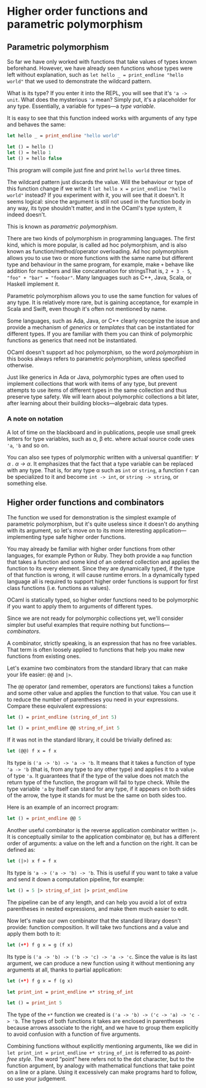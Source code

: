# Higher order functions and parametric polymorphism

## Parametric polymorphism

So far we have only worked with functions that take values of types known beforehand.
However, we have already seen functions whose types were left without explanation, such as
`let hello _ = print_endline "hello world"` that we used to demonstrate the wildcard pattern.

What is its type? If you enter it into the REPL, you will see that it's `'a -> unit`.
What does the mysterious `'a` mean? Simply put, it's a placeholder for any type.
Essentially, a variable for types—a _type variable_.

It is easy to see that this function indeed works with arguments of any type and
behaves the same:

```ocaml
let hello _ = print_endline "hello world"

let () = hello ()
let () = hello 1
let () = hello false
```

This program will compile just fine and print `hello world` three times.

The wildcard pattern just discards the value. Will the behaviour or type of this function
change if we write it `let hello x = print_endline "hello world"` instead? If you experiment
with it, you will see that it doesn't. It seems logical: since the argument is still not used
in the function body in any way, its type shouldn't matter, and in the OCaml's type system,
it indeed doesn't.

This is known as _parametric polymorphism_.

There are two kinds of polymorphism in programming languages. The first kind, which is more
popular, is called ad hoc polymorphism, and is also known as function/method/operator overloading.
Ad hoc polymorphism allows you to use two or more functions with the same name but different type and behaviour
in the same program, for example, make `+` behave like addition for numbers and like concatenation
for strings<span class="footnote">That is, `2 + 3 - 5`, `"foo" + "bar" = "foobar"`</span>.
Many languages such as C++, Java, Scala, or Haskell implement it.

Parametric polymorphism allows you to use the same function for values of any type. It is relatively
more rare, but is gaining acceptance, for example in Scala and Swift, even though it's often not
mentioned by name.

Some languages, such as Ada, Java, or C++ clearly recognize the issue and provide a mechanism of
_generics_ or _templates_ that can be instantiated for different types. If you are familiar with them
you can think of polymorphic functions as generics that need not be instantiated.

OCaml doesn't support ad hoc polymorphism, so the word _polymorphism_ in this books always
refers to parametric polymorphism, unless specified otherwise.

Just like generics in Ada or Java, polymorphic types are often used to implement collections
that work with items of any type, but prevent attempts to use items of different types in the same
collection and thus preserve type safety. We will learn about polymorphic collections a bit later,
after learning about their building blocks—algebraic data types.

### A note on notation

A lot of time on the blackboard and in publications, people use small greek letters for type variables, such as
&alpha;, &beta; etc. where actual source code uses `'a`, `'b` and so on.

You can also see types of polymorphic written with a universal quantifier: _&forall; &alpha; . &alpha; &rarr; &alpha;_.
It emphasizes that the fact that a type variable can be replaced with any type. That is, for any type &alpha; such as `int` or `string`,
a function `f` can be specialized to it and become `int -> int`, or `string -> string`, or something else.

## Higher order functions and combinators

The function we used for demonstration is the simplest example of parametric polymorphism,
but it's quite useless since it doesn't do anything with its argument, so let's move on to
its more interesting application—implementing type safe higher order functions.

You may already be familiar with higher order functions from other languages, for example
Python or Ruby. They both provide a `map` function that takes a function
and some kind of an ordered collection and applies the function to its every element. Since they are
dynamically typed, if the type of that function is wrong, it will cause runtime errors.
In a dynamically typed language all is required to support higher order functions is support
for first class functions (i.e. functions as values).

OCaml is statically typed, so higher order functions need to be polymorphic if you want
to apply them to arguments of different types.

Since we are not ready for polymorphic collections yet, we'll consider simpler but useful examples
that require nothing but functions— _combinators_.

A combinator, strictly speaking, is an expression that has no free variables. That term is often loosely applied to functions
that help you make new functions from existing ones.

Let's examine two combinators from the standard library that can make your life easier: `@@` and `|>`.

The `@@` operator (and remember, operators are functions) takes a function and some other value and applies the function to that value.
You can use it to reduce the number of parentheses you need in your expressions. Compare these equivalent expressions:

```ocaml
let () = print_endline (string_of_int 5)

let () = print_endline @@ string_of_int 5
```

If it was not in the standard library, it could be trivially defined as:

```ocaml
let (@@) f x = f x
```

Its type is `('a -> 'b) -> 'a -> 'b`. It means that it takes a function of type `'a -> 'b` (that is, from any type
to any other type) and applies it to a value of type `'a`. It guarantees that if the type of the value does not
match the return type of the function, the program will fail to type check. While the type variable `'a` by itself
can stand for any type, if it appears on both sides of the arrow, the type it stands for must be the same on both
sides too.

Here is an example of an incorrect program:

```ocaml
let () = print_endline @@ 5
```

Another useful combinator is the reverse application combinator written `|>`. It is conceptually similar to the
application combinator `@@`, but has a different order of arguments: a value on the left and a function on the right. It can be defined as:

```ocaml
let (|>) x f = f x
```

Its type is `'a -> ('a -> 'b) -> 'b`. This is useful if you want to take a value and send it down a computation pipeline, for example:

```ocaml
let () = 5 |> string_of_int |> print_endline
```

The pipeline can be of any length, and can help you avoid a lot of extra parentheses in nested expressions,
and make them much easier to edit.

Now let's make our own combinator that the standard library doesn't provide: function composition.
It will take two functions and a value and apply them both to it:

```ocaml
let (+*) f g x = g (f x)
``` 

Its type is `('a -> 'b) -> ('b -> 'c) -> 'a -> 'c`. Since the value is its last argument, we can produce a new
function using it without mentioning any arguments at all, thanks to partial application:

```ocaml
let (+*) f g x = f (g x)

let print_int = print_endline +* string_of_int

let () = print_int 5
```

The type of the `+*` function we created is `('a -> 'b) -> ('c -> 'a) -> 'c -> 'b`. The types of both
functions it takes are enclosed in parentheses because arrows associate to the right, and we have to
group them explicitly to avoid confusion with a function of five arguments.

Combining functions without explicitly mentioning arguments, like we did in `let print_int = print_endline +* string_of_int`
is referred to as _point-free style_. The word &ldquo;point&rdquo; here refers not to the dot character, but
to the function argument, by analogy with mathematical functions that take point on a line or a plane.
Using it excessively can make programs hard to follow, so use your judgement.
